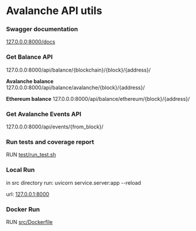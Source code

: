 # Avalanche API utils

### Swagger documentation
[127.0.0.0:8000/docs](127.0.0.0:8000/docs)

### Get Balance API
127.0.0.0:8000/api/balance/{blockchain}/{block}/{address}/

**Avalanche balance** 127.0.0.0:8000/api/balance/avalanche/{block}/{address}/

**Ethereum balance** 127.0.0.0:8000/api/balance/ethereum/{block}/{address}/

### Get Avalanche Events API
127.0.0.0:8000/api/events/{from_block}/

### Run tests and coverage report
RUN [test/run_test.sh](test/run_test.sh)

### Local Run
in src directory
run: uvicorn service.server:app --reload

url: [127.0.0.1:8000](http://127.0.0.1:8000 )

### Docker Run
RUN [src/Dockerfile](src/Dockerfile)